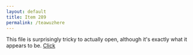 ```yaml
---
layout: default
title: Item 289
permalink: /teawuzhere
---
```

This file is surprisingly tricky to actually open, although it's exactly what it appears to be.
[Click](items/item289/2-14map.SC2Map)

